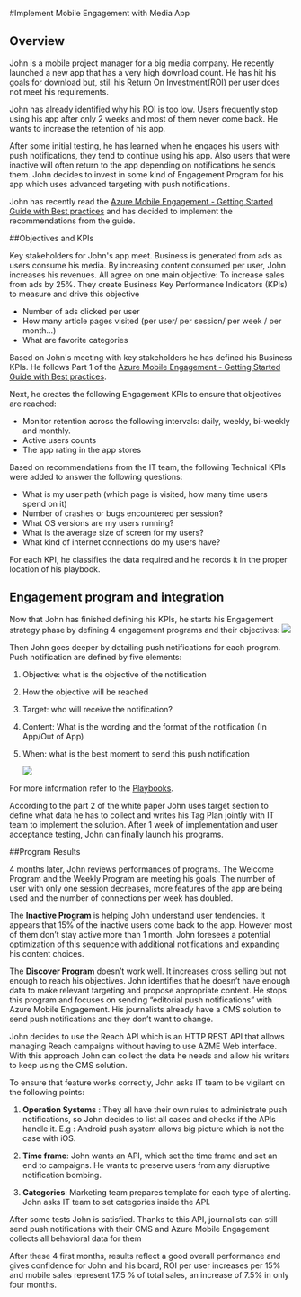 <properties 
    pageTitle="Azure Mobile Engagement implementation for Media App"
    description="Media app scenario to implement Azure Mobile Engagement" 
    services="mobile-engagement" 
    documentationCenter="mobile" 
    authors="piyushjo"
    manager="dwrede"
    editor=""/>

<tags
    ms.service="mobile-engagement"
    ms.devlang="na"
    ms.topic="article"
    ms.tgt_pltfrm="mobile-multiple"
    ms.workload="mobile" 
    ms.date="11/23/2015"
    ms.author="piyushjo"/>

#Implement Mobile Engagement with Media App

## Overview

John is a mobile project manager for a big media company. He recently launched a new app that has a very high download count. He has hit his goals for download but, still his Return On Investment(ROI) per user does not meet his requirements. 

John has already identified why his ROI is too low. Users frequently stop using his app after only 2 weeks and most of them never come back. He wants to increase the retention of his app.

After some initial testing, he has learned when he engages his users with push notifications, they tend to continue using his app. Also users that were inactive will often return to the app depending on notifications he sends them. John decides to invest in some kind of Engagement Program for his app which uses advanced targeting with push notifications.

John has recently read the [Azure Mobile Engagement - Getting Started Guide with Best practices](mobile-engagement-getting-started-best-practices.md) and has decided to implement the recommendations from the guide.

##Objectives and KPIs

Key stakeholders for John's app meet. Business is generated from ads as users consume his media. By increasing content consumed per user, John increases his revenues. All agree on one main objective: To increase sales from ads by 25%. They create Business Key Performance Indicators (KPIs) to measure and drive this objective

* Number of ads clicked per user
* How many article pages visited (per user/ per session/ per week / per month…)
* What are favorite categories

Based on John's meeting with key stakeholders he has defined his Business KPIs. He follows Part 1 of the [Azure Mobile Engagement - Getting Started Guide with Best practices](mobile-engagement-getting-started-best-practices.md). 

Next, he creates the following Engagement KPIs to ensure that objectives are reached:

* Monitor retention across the following intervals: daily, weekly, bi-weekly and monthly.
* Active users counts
* The app rating in the app stores

Based on recommendations from the IT team, the following Technical KPIs were added to answer the following questions:

* What is my user path (which page is visited, how many time users spend on it)
* Number of crashes or bugs encountered per session?
* What OS versions are my users running?
* What is the average size of screen for my users?
* What kind of internet connections do my users have?

For each KPI, he classifies the data required and he records it in the proper location of his playbook.

## Engagement program and integration

Now that John has finished defining his KPIs, he starts his Engagement strategy phase by defining 4 engagement programs and their objectives:
    ![][1]

Then John goes deeper by detailing push notifications for each program. Push notification are defined by five elements:

1. Objective: what is the objective of the notification
2. How the objective will be reached
3. Target: who will receive the notification?
4. Content: What is the wording and the format of the notification (In App/Out of App)
5. When: what is the best moment to send this push notification

    ![][2]

For more information refer to the [Playbooks](https://github.com/Azure/azure-mobile-engagement-samples/tree/master/Playbooks).

According to the part 2 of the white paper John uses target section to define what data he has to collect and writes his Tag Plan jointly with IT team to implement the solution. After 1 week of implementation and user acceptance testing, John can finally launch his programs.

##Program Results

4 months later, John reviews performances of programs. The Welcome Program and the Weekly Program are meeting his goals. The number of user with only one session decreases, more features of the app are being used and the number of connections per week has doubled.

The **Inactive Program** is helping John understand user tendencies. It appears that 15% of the inactive users come back to the app. However most of them don’t stay active more than 1 month. John foresees a potential optimization of this sequence with additional notifications and expanding his content choices.

The **Discover Program** doesn’t work well. It increases cross selling but not enough to reach his objectives. John identifies that he doesn’t have enough data to make relevant targeting and propose appropriate content. He stops this program and focuses on sending “editorial push notifications” with Azure Mobile Engagement. His journalists already have a CMS solution to send push notifications and they don’t want to change.

John decides to use the Reach API which is an HTTP REST API that allows managing Reach campaigns without having to use AZME Web interface. With this approach John can collect the data he needs and allow his writers to keep using the CMS solution.

To ensure that feature works correctly, John asks IT team to be vigilant on the following points:

1. **Operation Systems** : They all have their own rules to administrate push notifications, so John decides to list all cases and checks if the APIs handle it.
E.g : Android push system allows big picture which is not the case with iOS.

2. **Time frame**: John wants an API, which set the time frame and set an end to campaigns. He wants to preserve users from any disruptive notification bombing.

3. **Categories**: Marketing team prepares template for each type of alerting. John asks IT team to set categories inside the API.

After some tests John is satisfied. Thanks to this API, journalists can still send push notifications with their CMS and Azure Mobile Engagement collects all behavioral data for them

After these 4 first months, results reflect a good overall performance and gives confidence for John and his board, ROI per user increases per 15% and mobile sales represent 17.5 % of total sales, an increase of 7.5% in only four months.

<!--Image references-->
[1]: ./media/mobile-engagement-media-scenario/engagement-strategy.png
[2]: ./media/mobile-engagement-media-scenario/push-scenarios.png

<!--Link references-->
[Media Playbook link]: https://github.com/Azure/azure-mobile-engagement-samples/tree/master/Playbooks


